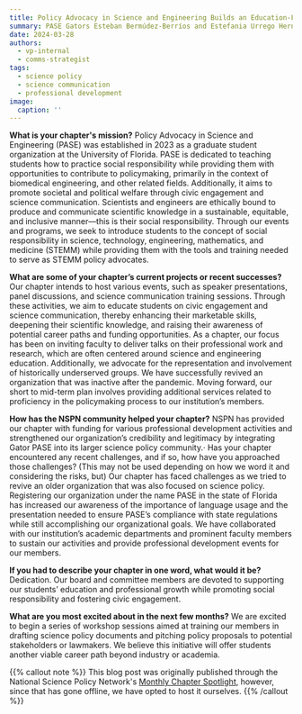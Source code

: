 ```yaml
---
title: Policy Advocacy in Science and Engineering Builds an Education-Focused Community as a New NSPN Chapter
summary: PASE Gators Esteban Bermúdez-Berríos and Estefania Urrego Hernández were interviewed about our work by NSPN writer Meredith Schmehl!
date: 2024-03-28
authors:
  - vp-internal
  - comms-strategist
tags:
  - science policy
  - science communication
  - professional development
image:
  caption: ''
---
```


**What is your chapter's mission?**
Policy Advocacy in Science and Engineering (PASE) was established in 2023 as a graduate student organization at the University of Florida. PASE is dedicated to teaching students how to practice social responsibility while providing them with opportunities to contribute to policymaking, primarily in the context of biomedical engineering, and other related fields. Additionally, it aims to promote societal and political welfare through civic engagement and science communication. 
Scientists and engineers are ethically bound to produce and communicate scientific knowledge in a sustainable, equitable, and inclusive manner—this is their social responsibility. Through our events and programs, we seek to introduce students to the concept of social responsibility in science, technology, engineering, mathematics, and medicine (STEMM) while providing them with the tools and training needed to serve as STEMM policy advocates.

**What are some of your chapter’s current projects or recent successes?**
Our chapter intends to host various events, such as speaker presentations, panel discussions, and science communication training sessions. Through these activities, we aim to educate students on civic engagement and science communication, thereby enhancing their marketable skills, deepening their scientific knowledge, and raising their awareness of potential career paths and funding opportunities.
As a chapter, our focus has been on inviting faculty to deliver talks on their professional work and research, which are often centered around science and engineering education. Additionally, we advocate for the representation and involvement of historically underserved groups. We have successfully revived an organization that was inactive after the pandemic. Moving forward, our short to mid-term plan involves providing additional services related to proficiency in the policymaking process to our institution’s members.

**How has the NSPN community helped your chapter?**
NSPN has provided our chapter with funding for various professional development activities and strengthened our organization’s credibility and legitimacy by integrating Gator PASE into its larger science policy community.·
Has your chapter encountered any recent challenges, and if so, how have you approached those challenges?
(This may not be used depending on how we word it and considering the risks, but) Our chapter has faced challenges as we tried to revive an older organization that was also focused on science policy. 
Registering  our organization under the name PASE in the state of Florida has increased our awareness of the importance of language usage and the presentation needed to ensure PASE’s compliance with state regulations while still accomplishing our organizational goals. We have collaborated with our institution’s academic departments and prominent faculty members to sustain our activities and provide professional development events for our members.

**If you had to describe your chapter in one word, what would it be?**
Dedication. Our board and committee members are devoted to supporting our students’ education and professional growth while promoting social responsibility and fostering civic engagement.

**What are you most excited about in the next few months?**
We are excited to begin a series of workshop sessions aimed at  training our members in drafting science policy documents and pitching policy proposals to potential stakeholders or lawmakers. We believe this initiative will offer students another viable career path beyond industry or academia.

{{% callout note %}}
This blog post was originally published through the National Science Policy Network's [Monthly Chapter Spotlight](https://www.scipolnetwork.org/nspn/policy-advocacy-in-science-and-engineering-builds-an-education-focused-community-as-a-new-nspn-chapter/r/recPmaQuTEJJ3rKal), however, since that has gone offline, we have opted to host it ourselves.
{{% /callout %}}
